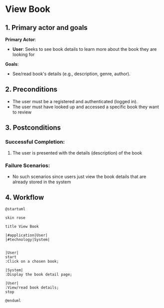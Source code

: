 # View Book

## 1. Primary actor and goals

**Primary Actor**:
- **User**: Seeks to see book details to learn more about the book they are looking for

**Goals**:
- See/read book's details (e.g., description, genre, author).


## **2. Preconditions**
- The user must be a registered and authenticated (logged in).
- The user must have looked up and accessed a specific book they want to review

## **3. Postconditions**
### **Successful Completion**:
1. The user is presented with the details (description) of the book

### **Failure Scenarios**:
- No such scenarios since users just view the book details that are already stored in the system

## **4. Workflow**
```plantuml
@startuml

skin rose

title View Book

|#application|User|
|#technology|System|


|User|
start
:Click on a chosen book;

|System|
:Display the book detail page;

|User|
:View/read book details;
stop 

@enduml
``````